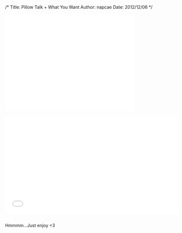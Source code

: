 /*
Title: Pillow Talk + What You Want
Author: napcae
Date: 2012/12/06
*/

<div class="elastic-video">
<iframe width="420" height="315" src="//www.youtube.com/embed/tmw1ayOi5uQ?theme=light" frameborder="0" allowfullscreen></iframe>
</div>

 <br>

<div class="elastic-video">
<iframe width="560" height="315" src="//www.youtube.com/embed/D39anrm4cGo?theme=light" frameborder="0" allowfullscreen></iframe>
</div>
<br>
 
Hmmmm…Just enjoy <3